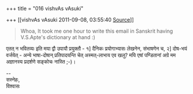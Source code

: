 +++
title = "016 vishvAs vAsuki"

+++
[[vishvAs vAsuki	2011-09-08, 03:55:40 [Source](https://groups.google.com/g/samskrita/c/8fXtNxONKZE)]]



> Whoa, It took me one hour to write this email in Sanskrit having  
> V.S.Apte's dictionary at hand :)  
>   

एतत् न भवितव्यः इति मया द्वौ उपायौ प्रयुक्तौ - १\] दैनिकः प्रयोगाभ्यासः लेखनेन, संभाषणेन च, २\] दोष-भयं वर्जयेत् - अन्ये भाषा-दोषान् प्रतिपादयन्ति चेत् अस्मत्-लाभाय एव खलु? मयि एषां पण्डितानां अग्रे मम अज्ञानस्य प्रदर्शणे सङ्कोचः नास्ति ;-)।  
  

--  
सस्नेहः,  
विश्वासः  


